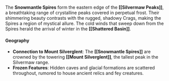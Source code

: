 The **Snowmantle Spires** form the eastern edge of the **[[Silvermaw Peaks]]**, a breathtaking range of crystalline peaks covered in perpetual frost. Their shimmering beauty contrasts with the rugged, shadowy Crags, making the Spires a region of mystical allure. The cold winds that sweep down from the Spires herald the arrival of winter in the **[[Shattered Basin]]**.

#### **Geography**

- **Connection to Mount Silverglent**: The **[[Snowmantle Spires]]** are crowned by the towering **[[Mount Silverglent]]**, the tallest peak in the Silvermaw range.
- **Frozen Features**: Hidden caves and glacial formations are scattered throughout, rumored to house ancient relics and fey creatures.

